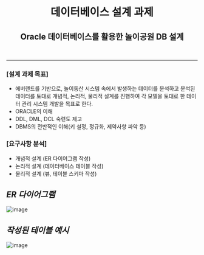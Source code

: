 <br>
<h1 align="center"> 데이터베이스 설계 과제 </h1>
<h2 align="center"> Oracle 데이터베이스를 활용한 놀이공원 DB 설계  </h2>
<br>

---
### [설계 과제 목표]
* 에버랜드를 기반으로, 놀이동산 시스템 속에서 발생하는 데이터를 분석하고 분석된 데이터를 토대로 개념적, 논리적, 물리적 설계를 진행하여 각 모델을 토대로 한 데이터 관리 시스템 개발을 목표로 한다.
* ORACLE의 이해
* DDL, DML, DCL 숙련도 제고
* DBMS의 전반적인 이해(키 설정, 정규화, 제약사항 파악 등)
 
### [요구사항 분석]
* 개념적 설계 (ER 다이어그램 작성)
* 논리적 설계 (데이터베이스 테이블 작성)
* 물리적 설계 (뷰, 테이블 스키마 작성)


  
***ER 다이어그램***
-
![image](https://github.com/Jiwoon22/Everland-Database-Project/assets/51106092/b6611462-f0c7-49dc-b73f-4b5d1498324f)




***작성된 테이블  예시***
-
![image](https://github.com/Jiwoon22/Everland-Database-Project/assets/51106092/64c0b5d3-ce8c-4fb0-872b-3b521dcc0619)



